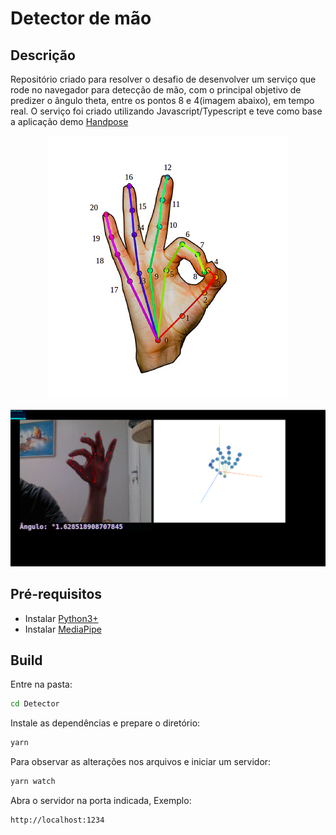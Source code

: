 # Detector de mão

## Descrição 

Repositório criado para resolver o desafio de desenvolver um serviço que rode no navegador para detecção de mão, com o principal objetivo de predizer o ângulo theta, entre os pontos 8 e 4(imagem abaixo), em tempo real. O serviço foi criado utilizando Javascript/Typescript e teve como base a aplicação demo [Handpose](https://github.com/tensorflow/tfjs-models/tree/master/handpose)


<p align="center">
<img src="img/hand.png">
</p>
<img src="img/example.png"">  

## Pré-requisitos

* Instalar [Python3+](https://www.python.org/downloads/) 
* Instalar [MediaPipe](https://google.github.io/mediapipe/getting_started/install.html)

## Build

Entre na pasta:

```sh
cd Detector
```

Instale as dependências e prepare o diretório:

```sh
yarn
```
Para observar as alterações nos arquivos e iniciar um servidor:

```sh
yarn watch
```

Abra o servidor na porta indicada, Exemplo:
```sh
http://localhost:1234
```


